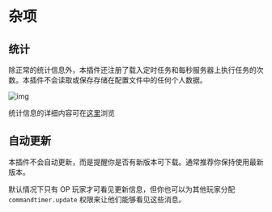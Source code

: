 # 杂项

## 统计

除正常的统计信息外，本插件还注册了载入定时任务和每秒服务器上执行任务的次数。本插件不会读取或保存存储在配置文件中的任何个人数据。

![img](https://bstats.org/signatures/bukkit/commandtimer.svg)

统计信息的详细内容可在[这里](https://bstats.org/plugin/bukkit/CommandTimer/9657)浏览

## 自动更新

本插件不会自动更新，而是提醒你是否有新版本可下载。通常推荐你保持使用最新版本。

默认情况下只有 OP 玩家才可看见更新信息，但你也可以为其他玩家分配 `commandtimer.update` 权限来让他们能够看见这些消息。
